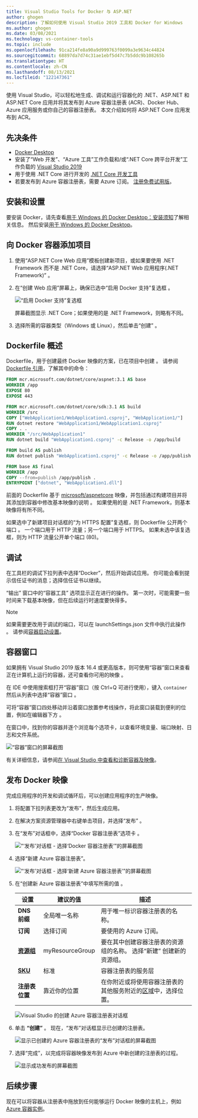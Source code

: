 ```yaml
---
title: Visual Studio Tools for Docker 与 ASP.NET
author: ghogen
description: 了解如何使用 Visual Studio 2019 工具和 Docker for Windows
ms.author: ghogen
ms.date: 03/08/2021
ms.technology: vs-container-tools
ms.topic: include
ms.openlocfilehash: 91ca214fe8a90a9d999763f0099a3e9634c44824
ms.sourcegitcommit: 68897da7d74c31ae1ebf5d47c7b5ddc9b108265b
ms.translationtype: HT
ms.contentlocale: zh-CN
ms.lasthandoff: 08/13/2021
ms.locfileid: "122147361"
---
```

使用 Visual Studio，可以轻松地生成、调试和运行容器化的 .NET、ASP.NET 和 ASP.NET Core 应用并将其发布到 Azure 容器注册表 (ACR)、Docker Hub、Azure 应用服务或你自己的容器注册表。 本文介绍如何将 ASP.NET Core 应用发布到 ACR。

## <a name="prerequisites"></a>先决条件

* [Docker Desktop](https://hub.docker.com/editions/community/docker-ce-desktop-windows)
* 安装了“Web 开发”、“Azure 工具”工作负载和/或“.NET Core 跨平台开发”工作负载的 [Visual Studio 2019](https://visualstudio.microsoft.com/downloads)   
* 用于使用 .NET Core 进行开发的 [.NET Core 开发工具](https://dotnet.microsoft.com/download/dotnet-core/)
* 若要发布到 Azure 容器注册表，需要 Azure 订阅。 [注册免费试用版](https://azure.microsoft.com/free/dotnet/)。

## <a name="installation-and-setup"></a>安装和设置

要安装 Docker，请先查看[用于 Windows 的 Docker Desktop：安装须知](https://docs.docker.com/docker-for-windows/install/#what-to-know-before-you-install)了解相关信息。 然后安装[用于 Windows 的 Docker Desktop](https://hub.docker.com/editions/community/docker-ce-desktop-windows)。

## <a name="add-a-project-to-a-docker-container"></a>向 Docker 容器添加项目

1. 使用“ASP.NET Core Web 应用”模板创建新项目，或如果要使用 .NET Framework 而不是 .NET Core，请选择“ASP.NET Web 应用程序(.NET Framework)” 。
1. 在“创建 Web 应用”屏幕上，确保已选中“启用 Docker 支持”复选框 。

   ![“启用 Docker 支持”复选框](../../media/container-tools/vs-2019/webapp-additional-information-31-docker.png)

   屏幕截图显示 .NET Core；如果使用的是 .NET Framework，则略有不同。

1. 选择所需的容器类型（Windows 或 Linux），然后单击“创建”  。

## <a name="dockerfile-overview"></a>Dockerfile 概述

Dockerfile，用于创建最终 Docker 映像的方案，已在项目中创建  。 请参阅 [Dockerfile 引用](https://docs.docker.com/engine/reference/builder/)，了解其中的命令：

```dockerfile
FROM mcr.microsoft.com/dotnet/core/aspnet:3.1 AS base
WORKDIR /app
EXPOSE 80
EXPOSE 443

FROM mcr.microsoft.com/dotnet/core/sdk:3.1 AS build
WORKDIR /src
COPY ["WebApplication1/WebApplication1.csproj", "WebApplication1/"]
RUN dotnet restore "WebApplication1/WebApplication1.csproj"
COPY . .
WORKDIR "/src/WebApplication1"
RUN dotnet build "WebApplication1.csproj" -c Release -o /app/build

FROM build AS publish
RUN dotnet publish "WebApplication1.csproj" -c Release -o /app/publish

FROM base AS final
WORKDIR /app
COPY --from=publish /app/publish .
ENTRYPOINT ["dotnet", "WebApplication1.dll"]
```

前面的 Dockerfile 基于 [microsoft/aspnetcore](https://hub.docker.com/r/microsoft/aspnetcore/) 映像，并包括通过构建项目并将其添加到容器中修改基本映像的说明  。 如果使用的是 .NET Framework，则基本映像将有所不同。

如果选中了新建项目对话框的“为 HTTPS 配置”复选框，则 Dockerfile 公开两个端口   。 一个端口用于 HTTP 流量；另一个端口用于 HTTPS。 如果未选中该复选框，则为 HTTP 流量公开单个端口 (80)。

## <a name="debug"></a>调试

在工具栏的调试下拉列表中选择“Docker”，然后开始调试应用。 你可能会看到提示信任证书的消息；选择信任证书以继续。

“输出”  窗口中的“容器工具”  选项显示正在进行的操作。 第一次时，可能需要一些时间来下载基本映像，但在后续运行时速度要快得多。

>[!NOTE]
> 如果需要更改用于调试的端口，可以在 launchSettings.json 文件中执行此操作  。 请参阅[容器启动设置](../../container-launch-settings.md)。

## <a name="containers-window"></a>容器窗口

如果拥有 Visual Studio 2019 版本 16.4 或更高版本，则可使用“容器”窗口来查看正在计算机上运行的容器，还可查看你可用的映像  。

在 IDE 中使用搜索框打开“容器”窗口（按 Ctrl+Q 可进行使用），键入 `container`然后从列表中选择“容器”窗口     。

可将“容器”窗口四处移动并沿着窗口放置参考线操作，将此窗口装载到便利的位置，例如在编辑器下方  。

在窗口中，找到你的容器并逐个浏览每个选项卡，以查看环境变量、端口映射、日志和文件系统。

![“容器”窗口的屏幕截图](../../media/overview/vs-2019/container-tools-window.png)

有关详细信息，请参阅[在 Visual Studio 中查看和诊断容器及映像](../../view-and-diagnose-containers.md)。

## <a name="publish-docker-images"></a>发布 Docker 映像

完成应用程序的开发和调试循环后，可以创建应用程序的生产映像。

1. 将配置下拉列表更改为“发布”，然后生成应用。
1. 在解决方案资源管理器中右键单击项目，并选择“发布” 。
1. 在“发布”对话框中，选择“Docker 容器注册表”选项卡 。

   ![“‘发布’对话框 - 选择‘Docker 容器注册表’”的屏幕截图](../../media/container-tools/vs-2019/docker-container-registry.png)

1. 选择“新建 Azure 容器注册表”。

   ![“‘发布’对话框 - 选择‘新建 Azure 容器注册表’”的屏幕截图](../../media/container-tools/vs-2019/select-existing-or-create-new-azure-container-registry.png)

1. 在“创建新 Azure 容器注册表”中填写所需的值  。

    | 设置      | 建议的值  | 描述                                |
    | ------------ |  ------- | -------------------------------------------------- |
    | **DNS 前缀** | 全局唯一名称 | 用于唯一标识容器注册表的名称。 |
    | **订阅** | 选择订阅 | 要使用的 Azure 订阅。 |
    | **[资源组](/azure/azure-resource-manager/resource-group-overview)** | myResourceGroup |  要在其中创建容器注册表的资源组的名称。 选择“新建”  创建新的资源组。|
    | **[SKU](/azure/container-registry/container-registry-skus)** | 标准 | 容器注册表的服务层  |
    | **注册表位置** | 靠近你的位置 | 在你附近或将使用容器注册表的其他服务附近的[区域](https://azure.microsoft.com/regions/)中，选择位置。 |

    ![Visual Studio 的创建 Azure 容器注册表对话框][0]

1. 单击 **“创建”** 。 现在，“发布”对话框显示已创建的注册表。

   ![显示已创建的 Azure 容器注册表的“发布”对话框的屏幕截图](../../media/container-tools/vs-2019/created-azure-container-registry.png)

1. 选择“完成”，以完成将容器映像发布到 Azure 中新创建的注册表的过程。

   ![显示成功发布的屏幕截图](../../media/container-tools/vs-2019/publish-succeeded.png)

## <a name="next-steps"></a>后续步骤

现在可以将容器从注册表中拖放到任何能够运行 Docker 映像的主机上，例如[Azure 容器实例](/azure/container-instances/container-instances-tutorial-deploy-app)。

[0]:../../media/hosting-web-apps-in-docker/vs-acr-provisioning-dialog-2019.png
